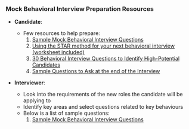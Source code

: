 
### Mock Behavioral Interview Preparation Resources
- **Candidate**:
  - Few resources to help prepare:
    1. [Sample Mock Behavioral Interview Questions](behavioral-interview-questions.md)
    2. [Using the STAR method for your next behavioral interview (worksheet included)](https://capd.mit.edu/resources/the-star-method-for-behavioral-interviews/)
    3. [30 Behavioral Interview Questions to Identify High-Potential Candidates](https://business.linkedin.com/content/dam/me/business/en-us/talent-solutions/resources/pdfs/linkedin-30-questions-to-identify-high-potential-candidates-ebook-8-7-17-uk-en.pdf)
    4. [Sample Questions to Ask at the end of the Interview](questions-to-ask-interviewer.md)

- **Interviewer**:
  - Look into the requirements of the new roles the candidate will be applying to
  - Identify key areas and select questions related to key behaviours
  - Below is a list of sample questions:
    1. [Sample Mock Behavioral Interview Questions](behavioral-interview-questions.md)


